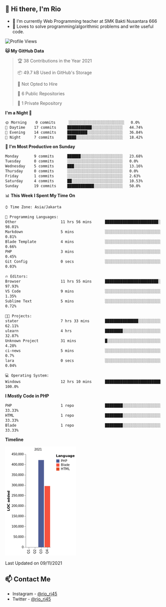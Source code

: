 ## 👋 Hi there, I'm Rio 

-  🔭 I’m currently Web Programming teacher at SMK Bakti Nusantara 666
-  💬 Loves to solve programming/algorithmic problems and write useful code.

<!--START_SECTION:waka-->
![Profile Views](http://img.shields.io/badge/Profile%20Views-213-blue)

**🐱 My GitHub Data** 

> 🏆 38 Contributions in the Year 2021
 > 
> 📦 49.7 kB Used in GitHub's Storage 
 > 
> 🚫 Not Opted to Hire
 > 
> 📜 6 Public Repositories 
 > 
> 🔑 1 Private Repository 
 > 
**I'm a Night 🦉** 

```text
🌞 Morning    0 commits      ░░░░░░░░░░░░░░░░░░░░░░░░░   0.0% 
🌆 Daytime    17 commits     ███████████░░░░░░░░░░░░░░   44.74% 
🌃 Evening    14 commits     █████████░░░░░░░░░░░░░░░░   36.84% 
🌙 Night      7 commits      ████░░░░░░░░░░░░░░░░░░░░░   18.42%

```
📅 **I'm Most Productive on Sunday** 

```text
Monday       9 commits      ██████░░░░░░░░░░░░░░░░░░░   23.68% 
Tuesday      0 commits      ░░░░░░░░░░░░░░░░░░░░░░░░░   0.0% 
Wednesday    5 commits      ███░░░░░░░░░░░░░░░░░░░░░░   13.16% 
Thursday     0 commits      ░░░░░░░░░░░░░░░░░░░░░░░░░   0.0% 
Friday       1 commits      ░░░░░░░░░░░░░░░░░░░░░░░░░   2.63% 
Saturday     4 commits      ██░░░░░░░░░░░░░░░░░░░░░░░   10.53% 
Sunday       19 commits     ████████████░░░░░░░░░░░░░   50.0%

```


📊 **This Week I Spent My Time On** 

```text
⌚︎ Time Zone: Asia/Jakarta

💬 Programming Languages: 
Other                    11 hrs 56 mins      ████████████████████████░   98.01% 
Markdown                 5 mins              ░░░░░░░░░░░░░░░░░░░░░░░░░   0.81% 
Blade Template           4 mins              ░░░░░░░░░░░░░░░░░░░░░░░░░   0.66% 
PHP                      3 mins              ░░░░░░░░░░░░░░░░░░░░░░░░░   0.45% 
Git Config               0 secs              ░░░░░░░░░░░░░░░░░░░░░░░░░   0.03%

🔥 Editors: 
Browser                  11 hrs 55 mins      ████████████████████████░   97.93% 
VS Code                  9 mins              ░░░░░░░░░░░░░░░░░░░░░░░░░   1.35% 
Sublime Text             5 mins              ░░░░░░░░░░░░░░░░░░░░░░░░░   0.72%

🐱‍💻 Projects: 
stater                   7 hrs 33 mins       ███████████████░░░░░░░░░░   62.11% 
ulearn                   4 hrs               ████████░░░░░░░░░░░░░░░░░   32.87% 
Unknown Project          31 mins             █░░░░░░░░░░░░░░░░░░░░░░░░   4.28% 
ci-news                  5 mins              ░░░░░░░░░░░░░░░░░░░░░░░░░   0.7% 
lara                     0 secs              ░░░░░░░░░░░░░░░░░░░░░░░░░   0.04%

💻 Operating System: 
Windows                  12 hrs 10 mins      █████████████████████████   100.0%

```

**I Mostly Code in PHP** 

```text
PHP                      1 repo              ████████░░░░░░░░░░░░░░░░░   33.33% 
HTML                     1 repo              ████████░░░░░░░░░░░░░░░░░   33.33% 
Blade                    1 repo              ████████░░░░░░░░░░░░░░░░░   33.33%

```


**Timeline**

![Chart not found](https://raw.githubusercontent.com/neushepa/neushepa/main/charts/bar_graph.png) 


 Last Updated on 09/11/2021
<!--END_SECTION:waka-->

## 📫 Contact Me
- Instagram - [@rio_rj45](https://www.instagram.com/rio_rj45/)
- Twitter - [@rio_rj45](https://twitter.com/rio_rj45)
